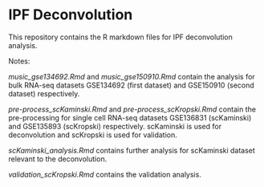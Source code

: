 # IPF Deconvolution

This repository contains the R markdown files for IPF deconvolution analysis.  


Notes:  

*music_gse134692.Rmd* and *music_gse150910.Rmd* contain the analysis for bulk RNA-seq datasets GSE134692 (first dataset) and GSE150910 (second dataset) respectively.  

*pre-process_scKaminski.Rmd* and *pre-process_scKropski.Rmd* contain the pre-processing for single cell RNA-seq datasets GSE136831 (scKaminski) and GSE135893 (scKropski) respectively. scKaminski is used for deconvolution and scKropski is used for validation.  

*scKaminski_analysis.Rmd* contains further analysis for scKaminski dataset relevant to the deconvolution.  

*validation_scKropski.Rmd* contains the validation analysis.
